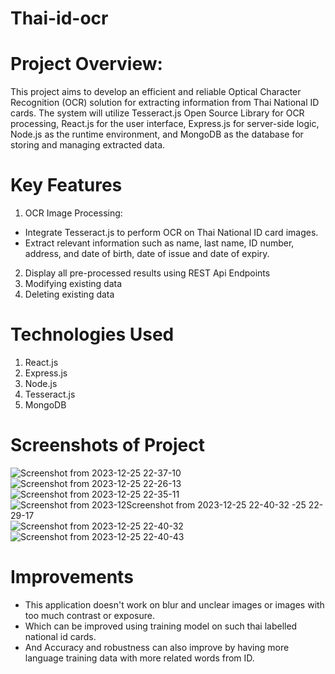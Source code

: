 # Thai-id-ocr

# Project Overview:
This project aims to develop an efficient and reliable Optical Character Recognition (OCR) solution for extracting information from Thai National ID cards. The system will utilize Tesseract.js Open Source Library for OCR processing, React.js for the user interface, Express.js for server-side logic, Node.js as the runtime environment, and MongoDB as the database for storing and managing extracted data.

# Key Features
1. OCR Image Processing:
- Integrate Tesseract.js to perform OCR on Thai National ID card images.
- Extract relevant information such as name, last name, ID number, address, and date of birth, date of issue and date of expiry.
2. Display all pre-processed results using REST Api Endpoints
3. Modifying existing data
4. Deleting existing data

# Technologies Used
1. React.js
2. Express.js
3. Node.js
4. Tesseract.js
5. MongoDB

# Screenshots of Project
![Screenshot from 2023-12-25 22-37-10](https://github.com/theabhaymalvi/Thai-id-ocr/assets/75466244/519a712b-3553-49bc-b8f5-9fcf941f9f9f)
![Screenshot from 2023-12-25 22-26-13](https://github.com/theabhaymalvi/Thai-id-ocr/assets/75466244/52e669b5-dc04-402e-a567-307109a546d9)
![Screenshot from 2023-12-25 22-35-11](https://github.com/theabhaymalvi/Thai-id-ocr/assets/75466244/b1dc0f80-9f25-4eab-83f1-79cf645c7d10)
![Screenshot from 2023-12![Screenshot from 2023-12-25 22-40-32](https://github.com/theabhaymalvi/Thai-id-ocr/assets/75466244/fa7cdcdc-6e44-4e30-91bf-1be23f8e492e)
-25 22-29-17](https://github.com/theabhaymalvi/Thai-id-ocr/assets/75466244/98aeceb5-fb8b-4270-b8d4-c9d8378ea1ce)
![Screenshot from 2023-12-25 22-40-32](https://github.com/theabhaymalvi/Thai-id-ocr/assets/75466244/71e306b1-e369-47a8-8a4e-b160f5295862)
![Screenshot from 2023-12-25 22-40-43](https://github.com/theabhaymalvi/Thai-id-ocr/assets/75466244/b217bf4d-c047-4d3f-8cec-78e47753b660)

# Improvements
- This application doesn't work on blur and unclear images or images with too much contrast or exposure.
- Which can be improved using training model on such thai labelled national id cards.
- And Accuracy and robustness can also improve by having more language training data with more related words from ID.
